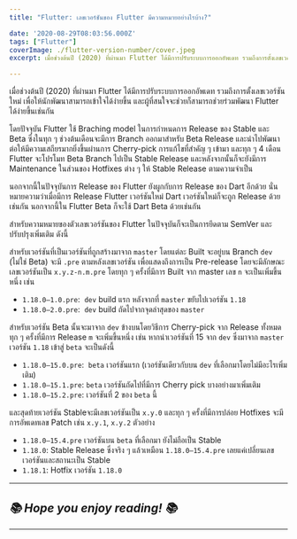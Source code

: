 ```yaml
---
title: "Flutter: เลขเวอร์ชันของ Flutter มีความหมายอย่างไรบ้าง?"

date: '2020-08-29T08:03:56.000Z'
tags: ["Flutter"]
coverImage: ./flutter-version-number/cover.jpeg
excerpt: เมื่อช่วงต้นปี (2020) ที่ผ่านมา Flutter ได้มีการปรับระบบการออกอัพเดท รวมถึงการตั้งเลขเวอร์ชันใหม่ เพื่อให้นักพัฒนาสามารถเข้าใจได้ง่ายขึ้น และผู้ที่สนใจจะช่วยก็สามารถช่วยร่วมพัฒนา Flutter ได้ง่ายขึ้นเช่นกัน

---
```


เมื่อช่วงต้นปี (2020) ที่ผ่านมา Flutter ได้มีการปรับระบบการออกอัพเดท รวมถึงการตั้งเลขเวอร์ชันใหม่ เพื่อให้นักพัฒนาสามารถเข้าใจได้ง่ายขึ้น และผู้ที่สนใจจะช่วยก็สามารถช่วยร่วมพัฒนา Flutter ได้ง่ายขึ้นเช่นกัน

โดยปัจจุบัน Flutter ใช้ Braching model ในการกำหนดการ Release ของ Stable และ Beta ซึ่งในทุก ๆ ช่วงต้นเดือนจะมีการ Branch ออกมาสำหรับ Beta Release และนำไปพัฒนาต่อให้มีความเสถียรมากยิ่งขึ้นผ่านการ Cherry-pick การแก้ไขที่สำคัญ ๆ เข้ามา และทุก ๆ 4 เดือน Flutter จะโปรโมท Beta Branch ไปเป็น Stable Release และหลังจากนั้นก็จะยังมีการ Maintenance ในส่วนของ Hotfixes ต่าง ๆ ให้ Stable Release ตามความจำเป็น

นอกจากนี้ในปัจจุบันการ Release ของ Flutter ยังผูกกับการ Release ของ Dart อีกด้วย นั่นหมายความว่าเมื่อมีการ Release Flutter เวอร์ชันใหม่ Dart เวอร์ชันใหม่ก็จะถูก Release ด้วยเช่นกัน นอกจากนี้ใน Flutter Beta ก็จะใช้ Dart Beta ด้วยเช่นกัน

สำหรับความหมายของตัวเลขเวอร์ชันของ Flutter ในปัจจุบันก็จะเป็นการยึดตาม SemVer และปรับปรุงเพิ่มเติม ดังนี้

สำหรับเวอร์ชันที่เป็นเวอร์ชันที่ถูกสร้างมาจาก `master` โดยแต่ละ Built จะอยู่บน Branch `dev` (ไม่ใช่ Beta) จะมี `.pre` ตามหลังเลขเวอร์ชัน เพื่อแสดงถึงการเป็น Pre-release โดยจะมีลักษณะเลขเวอร์ชันเป็น `x.y.z-n.m.pre` โดยทุก ๆ ครั้งที่มีการ Built จาก master เลข `n` จะเป็นเพิ่มขึ้นหนึ่ง เช่น 

- `1.18.0–1.0.pre`:  `dev` build แรก หลังจากที่ `master` ขยับไปเวอร์ชัน `1.18`
- `1.18.0–2.0.pre`:  `dev` build ถัดไปจากจุดล่าสุดของ `master`

สำหรับเวอร์ชัน Beta นั้นจะมาจาก `dev` ข้างบนโดยวิธีการ Cherry-pick จาก Release ทั้งหมด ทุก ๆ ครั้งที่มีการ Release `m` จะเพิ่มขึ้นหนึ่ง เช่น หากนำเวอร์ชันที่ 15 จาก `dev` ซึ่งมาจาก `master` เวอร์ชัน `1.18` เข้าสู่ `beta` จะเป็นดังนี้

- `1.18.0–15.0.pre`:  `beta` เวอร์ชันแรก (เวอร์ชันเดียวกับบน `dev` ที่เลือกมาโดยไม่มีอะไรเพิ่มเติม)
- `1.18.0–15.1.pre`: `beta` เวอร์ชันถัดไปที่มีการ Cherry pick บางอย่างมาเพิ่มเติม
- `1.18.0–15.2.pre`: เวอร์ชันที่ 2 ของ `beta` นี้

และสุดท้ายเวอร์ชัน Stableจะมีเลขเวอร์ชันเป็น `x.y.0` และทุก ๆ ครั้งที่มีการปล่อย Hotfixes จะมีการอัพเดทเลข Patch เช่น `x.y.1`, `x.y.2` ตัวอย่าง

- `1.18.0–15.4.pre` เวอร์ชันบน `beta` ที่เลือกมา ยังไม่ถือเป็น Stable
- `1.18.0`: Stable Release ซึ่งจริง ๆ แล้วเหมือน `1.18.0–15.4.pre` เลยแค่เปลี่ยนเลขเวอร์ชันและสถานะเป็น Stable
- `1.18.1`: Hotfix เวอร์ชัน `1.18.0`

---

## *📚 Hope you enjoy reading! 📚*

---
